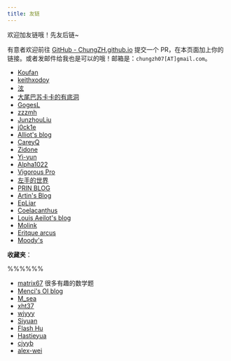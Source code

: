 ```yaml
---
title: 友链
---
```


欢迎加友链哦！先友后链~

有意者欢迎前往 [GitHub - ChungZH.github.io](https://github.com/ChungZH/ChungZH.github.io) 提交一个 PR，在本页面加上你的链接。或者发邮件给我也是可以的哦！邮箱是：`chungzh07[AT]gmail.com`。

- [Koufan](https://keith-koufan.github.io/)
- [keithxodoy](https://www.edmath.cn/)
- [泫](https://blog.cugxuan.cn)
- [大尾巴苏卡卡的有底洞](https://blog.skk.moe)
- [GogesL](https://lyq.blogd.club)
- [zzzmh](https://zzzmh.cn)
- [JunzhouLiu](https://liujunzhou.top/) 
- [j0ck1e](https://blog.j0ck1e.com)
- [Alliot's blog](https://www.iots.vip)
- [CareyQ](https://careyq.cool)
- [Zidone](https://www.aye.ink)
- [Yi-yun](https://yi-yun.github.io/)
- [Alpha1022](https://www.alpha1022.me/)
- [Vigorous Pro](https://www.wevg.org/)
- [左手的世界](https://amazingrise.net/)
- [PRIN BLOG](https://printempw.github.io/)
- [Artin's Blog](https://lengthmin.me/)
- [EpLiar](https://epliar.com/)
- [Coelacanthus](https://blog.lhwcrt.top/)
- [Louis Aeilot's blog](https://aeilot.vercel.app/)
- [Molink](https://mol.ink)
- [Eritque arcus](https://eritque-arcus.tech/)
- [Moody's](https://mooody.me)

**收藏夹**：

%%%%%%

- [matrix67](http://www.matrix67.com/blog/) 很多有趣的数学题
- [Menci's OI blog](https://oi.men.ci/)
- [M_sea](https://m-sea-blog.com/)
- [xht37](https://www.xht37.com/)
- [wjyyy](http://www.wjyyy.top/)
- [Siyuan](https://blog.siyuanw.cn/)
- [Flash Hu](https://www.cnblogs.com/flashhu/)
- [Hastieyua](https://www.cnblogs.com/hyfhaha)
- [cjyyb](https://www.cnblogs.com/cjyyb/)
- [alex-wei](https://www.cnblogs.com/alex-wei)